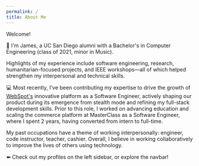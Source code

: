 ```yaml
---
permalink: /
title: About Me
---
```

<!---
[Markdown](https://guides.github.com/features/mastering-markdown/)
# Header 1
## Header 2
### Header 3
[Link](url) and ![Image](src)
**Bold** and _Italic_ and `Code` text
-->

Welcome!

🔱 I'm James, a UC San Diego alumni with a Bachelor's in Computer Engineering (class of 2021, minor in Music).

Highlights of my experience include software engineering, research, humanitarian-focused projects, and IEEE workshops—all of which helped strengthen my interpersonal and technical skills.

💻 Most recently, I've been contributing my expertise to drive the growth of [WebSpot's](https://catherine.onwebspot.com/) innovative platform as a Software Engineer, actively shaping our product during its emergence from stealth mode and refining my full-stack development skills. Prior to this role, I worked on advancing education and scaling the commerce platform at MasterClass as a Software Engineer, where I spent 2 years, having converted from intern to full-time.

My past occupations have a theme of working interpersonally: engineer, code instructor, teacher, cashier. Overall, I believe in working collaboratively to improve the lives of others using technology.

⬅️ Check out my profiles on the left sidebar, or explore the navbar!
